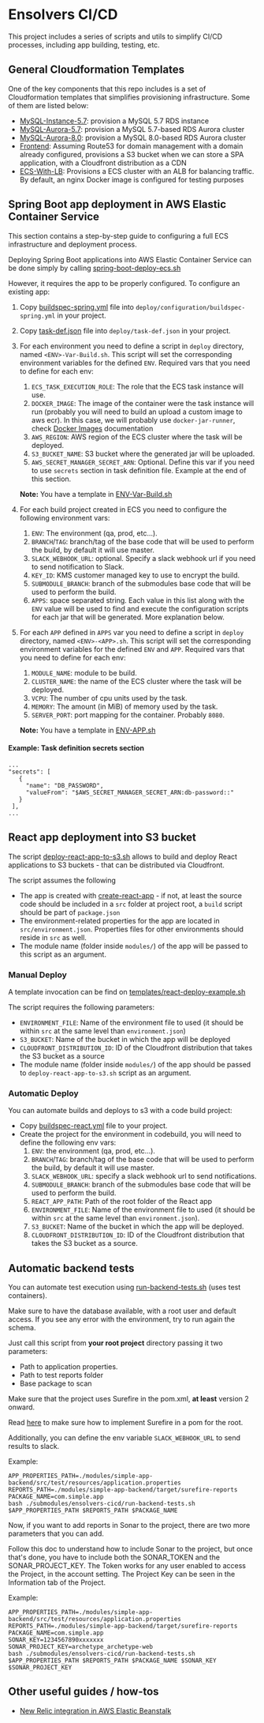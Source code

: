 # Ensolvers CI/CD

This project includes a series of scripts and utils to simplify CI/CD processes, including app building, testing, etc.

## General Cloudformation Templates

One of the key components that this repo includes is a set of Cloudformation templates that simplifies provisioning
infrastructure. Some of them are listed below:

- [MySQL-Instance-5.7](templates/MySQL-Instance-5.7.yaml): provision a MySQL 5.7 RDS instance
- [MySQL-Aurora-5.7](templates/MySQL-Aurora-5.7.yaml): provision a MySQL 5.7-based RDS Aurora cluster
- [MySQL-Aurora-8.0](templates/MySQL-Aurora-8.0.yaml): provision a MySQL 8.0-based RDS Aurora cluster
- [Frontend](templates/Frontend.yaml): Assuming Route53 for domain management with a domain already configured, provisions a 
S3 bucket when we can store a SPA application, with a Cloudfront distribution as a CDN
- [ECS-With-LB](templates/ECS-With-LB.yaml): Provisions a ECS cluster with an ALB for balancing traffic. By default, an nginx 
Docker image is configured for testing purposes

## Spring Boot app deployment in AWS Elastic Container Service

This section contains a step-by-step guide to configuring a full ECS infrastructure and deployment process. 

Deploying Spring Boot applications into AWS Elastic Container Service can be done simply by calling
[spring-boot-deploy-ecs.sh](spring-boot-deploy-ecs.sh)

However, it requires the app to be properly configured. To configure an existing app:

1. Copy [buildspec-spring.yml](templates/ecs/buildspec-spring.yml) file into `deploy/configuration/buildspec-spring.yml` in your project.

2. Copy [task-def.json](templates/ecs/task-def.json) file into `deploy/task-def.json` in your project.


3. For each environment you need to define a script in `deploy` directory, named `<ENV>-Var-Build.sh`. This script will set the corresponding environment variables for the defined `ENV`. 
Required vars that you need to define for each env:
   1. `ECS_TASK_EXECUTION_ROLE`: The role that the ECS task instance will use.
   2. `DOCKER_IMAGE`: The image of the container were the task instance will run (probably you will need to build an upload a custom image to aws ecr). In this case, we will probably use 
   `docker-jar-runner`, check [Docker Images](docker/README.md) documentation
   3. `AWS_REGION`: AWS region of the ECS cluster where the task will be deployed.
   4. `S3_BUCKET_NAME`: S3 bucket where the generated jar will be uploaded.
   5. `AWS_SECRET_MANAGER_SECRET_ARN`: Optional. Define this var if you need to use `secrets` section in task definition file. Example at the end of this section.

   **Note:** You have a template in [ENV-Var-Build.sh](templates/ecs/ENV-Var-Build.sh)

4. For each build project created in ECS you need to configure the following environment vars:
   1. `ENV`: The environment (qa, prod, etc...).
   2. `BRANCH`/`TAG`: branch/tag of the base code that will be used to perform the build, by default it will use master.
   3. `SLACK_WEBHOOK_URL`: optional. Specify a slack webhook url if you need to send notification to Slack.
   4. `KEY_ID`: KMS customer managed key to use to encrypt the build.
   5. `SUBMODULE_BRANCH`: branch of the submodules base code that will be used to perform the build.
   6. `APPS`: space separated string. Each value in this list along with the `ENV` value will be used to find and execute the configuration scripts for each jar that will be generated. More explanation below.

5. For each `APP` defined in `APPS` var you need to define a script in `deploy` directory, named `<ENV>-<APP>.sh`. This script will set the corresponding environment variables for the defined `ENV` and `APP`. Required vars that you need to define for each env:
   1. `MODULE_NAME`: module to be build.
   2. `CLUSTER_NAME`: the name of the ECS cluster where the task will be deployed.
   3. `VCPU`: The number of cpu units used by the task.
   4. `MEMORY`: The amount (in MiB) of memory used by the task.
   5. `SERVER_PORT`: port mapping for the container. Probably `8080`.

   **Note:** You have a template in [ENV-APP.sh](templates/ecs/ENV-APP.sh)

#### Example: Task definition secrets section
   ```
   ...
   "secrets": [
      {
        "name": "DB_PASSWORD",
        "valueFrom": "$AWS_SECRET_MANAGER_SECRET_ARN:db-password::"
      }
    ],
   ...
   ```
## React app deployment into S3 bucket

The script [deploy-react-app-to-s3.sh](deploy-react-app-to-s3.sh) allows to build and deploy React applications to S3 buckets - that can be distributed via Cloudfront.

The script assumes the following

- The app is created with [create-react-app](https://reactjs.org/docs/create-a-new-react-app.html) - if not, at least the source code should be included in a `src` folder at project root, a `build` script should be part of `package.json`
- The environment-related properties for the app are located in `src/environment.json`. Properties files for other environments should reside in `src` as well.
- The module name (folder inside `modules/`) of the app will be passed to this script as an argument.

### Manual Deploy
A template invocation can be find on [templates/react-deploy-example.sh](templates/react-deploy-example.sh)

The script requires the following parameters:

- `ENVIRONMENT_FILE`:  Name of the environment file to used (it should be within `src` at the same level than `environment.json`)
- `S3_BUCKET`: Name of the bucket in which the app will be deployed
- `CLOUDFRONT_DISTRIBUTION_ID`: ID of the Cloudfront distribution that takes the S3 bucket as a source
- The module name (folder inside `modules/`) of the app should be passed to `deploy-react-app-to-s3.sh` script as an argument.

### Automatic Deploy
You can automate builds and deploys to s3 with a code build project:

- Copy [buildspec-react.yml](templates/buildspec-react.yml) file to your project.
- Create the project for the environment in codebuild, you will need to define the following env vars:
    1. `ENV`: the environment (qa, prod, etc...).
    2. `BRANCH`/`TAG`: branch/tag of the base code that will be used to perform the build, by default it will use master.
    3. `SLACK_WEBHOOK_URL`: specify a slack webhook url to send notifications.
    4. `SUBMODULE_BRANCH`: branch of the submodules base code that will be used to perform the build.
    5. `REACT_APP_PATH`: Path of the root folder of the React app
    6. `ENVIRONMENT_FILE`:  Name of the environment file to used (it should be within `src` at the same level than `environment.json`).
    7. `S3_BUCKET`: Name of the bucket in which the app will be deployed.
    8. `CLOUDFRONT_DISTRIBUTION_ID`: ID of the Cloudfront distribution that takes the S3 bucket as a source.

## Automatic backend tests
You can automate test execution using [run-backend-tests.sh](run-backend-tests.sh) (uses test containers).

Make sure to have the database available, with a root user and default access.
If you see any error with the environment, try to run again the schema.

Just call this script from **your root project** directory passing it two parameters:

- Path to application properties.
- Path to test reports folder
- Base package to scan

Make sure that the project uses Surefire in the pom.xml, **at least** version 2 onward.

Read [here](https://www.baeldung.com/maven-surefire-plugin) to make sure how to implement 
Surefire in a pom for the root.

Additionally, you can define the env variable `SLACK_WEBHOOK_URL` to send results to slack.

Example:
```
APP_PROPERTIES_PATH=./modules/simple-app-backend/src/test/resources/application.properties
REPORTS_PATH=./modules/simple-app-backend/target/surefire-reports
PACKAGE_NAME=com.simple.app
bash ./submodules/ensolvers-cicd/run-backend-tests.sh $APP_PROPERTIES_PATH $REPORTS_PATH $PACKAGE_NAME
```

Now, if you want to add reports in Sonar to the project, there are two more parameters that you can add.

Follow this doc to understand how to include Sonar to the project, but once that's done, you have to include both the
SONAR_TOKEN and the SONAR_PROJECT_KEY. The Token works for any user enabled to access the Project, in the account setting.
The Project Key can be seen in the Information tab of the Project.

Example:
```
APP_PROPERTIES_PATH=./modules/simple-app-backend/src/test/resources/application.properties
REPORTS_PATH=./modules/simple-app-backend/target/surefire-reports
PACKAGE_NAME=com.simple.app
SONAR_KEY=1234567890xxxxxxx
SONAR_PROJECT_KEY=archetype_archetype-web
bash ./submodules/ensolvers-cicd/run-backend-tests.sh $APP_PROPERTIES_PATH $REPORTS_PATH $PACKAGE_NAME $SONAR_KEY $SONAR_PROJECT_KEY
```

## Other useful guides / how-tos

* [New Relic integration in AWS Elastic Beanstalk](docs/New_Relic_Integration_EBS.md)
